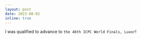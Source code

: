 ```yaml
---
layout: post
date: 2023-08-02
inline: true
---
```


I was qualified to advance to `the 46th ICPC World Finals, Luxor`!